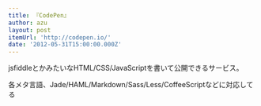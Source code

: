 ```yaml
---
title: 『CodePen』
author: azu
layout: post
itemUrl: 'http://codepen.io/'
date: '2012-05-31T15:00:00.000Z'
---
```

jsfiddleとかみたいなHTML/CSS/JavaScriptを書いて公開できるサービス。

各メタ言語、Jade/HAML/Markdown/Sass/Less/CoffeeScriptなどに対応してる
